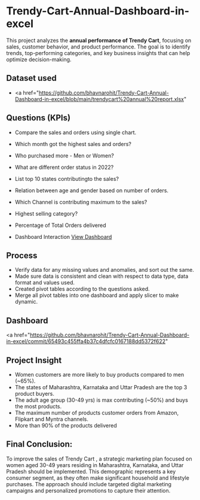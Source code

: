 # Trendy-Cart-Annual-Dashboard-in-excel
This project analyzes the **annual performance of Trendy Cart**, focusing on sales, customer behavior, and product performance. The goal is to identify trends, top-performing categories, and key business insights that can help optimize decision-making.  
## Dataset used
- <a href="https://github.com/bhavnarohit/Trendy-Cart-Annual-Dashboard-in-excel/blob/main/trendycart%20annual%20report.xlsx"


## Questions (KPIs)
- Compare the sales and orders using single chart.
- Which month got the highest sales and orders?
- Who purchased more - Men or Women?
- What are different order status in 2022?
- List top 10 states contributingto the sales?
- Relation between age and gender based on number of orders.
- Which Channel is contributing maximum to the sales?
- Highest selling category?
- Percentage of Total Orders delivered

- Dashboard Interaction <a href="https://github.com/ritikbh193/Data-Analytics-with-Excel/blob/main/Dashboard_Image.png">View Dashboard</a>

## Process
- Verify data for any missing values and anomalies, and sort out the same.
- Made sure data is consistent and clean with respect to data type, data format and values used.
- Created pivot tables according to the questions asked.
- Merge all pivot tables into one dashboard and apply slicer to make dynamic.

## Dashboard

  <a href="https://github.com/bhavnarohit/Trendy-Cart-Annual-Dashboard-in-excel/commit/65493c455ffa4b37c4dfcfc0167188dd5372f622"

## Project Insight
- Women customers are more likely to buy products compared to men (~65%).
- The states of Maharashtra, Karnataka and Uttar Pradesh are the top 3 product buyers.
- The adult age group (30-49 yrs) is max contributing (~50%) and buys the most products.
- The maximum number of products customer orders from Amazon, Flipkart and Myntra channels.
- More than 90% of the products delivered

## Final Conclusion:
To improve the sales of Trendy Cart , a strategic marketing plan focused on women aged 30-49 years residing in Maharashtra, Karnataka, and Uttar Pradesh should be implemented. This demographic represents a key consumer segment, as they often make significant household and lifestyle purchases. The approach should include targeted digital marketing campaigns and personalized promotions to capture their attention.


